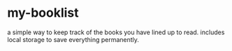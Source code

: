 # my-booklist
a simple way to keep track of the books you have lined up to read.
includes local storage to save everything permanently.
